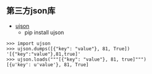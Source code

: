 


## 第三方json库
* [ujson](https://github.com/esnme/ultrajson)
    * pip install ujson

```
>>> import ujson
>>> ujson.dumps([{"key": "value"}, 81, True])
'[{"key":"value"},81,true]'
>>> ujson.loads("""[{"key": "value"}, 81, true]""")
[{u'key': u'value'}, 81, True]
```
